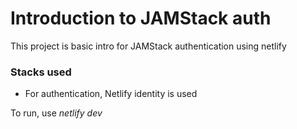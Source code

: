 
# Introduction to JAMStack auth

This project is basic intro for JAMStack authentication using netlify

### Stacks used

- For authentication, Netlify identity is used

To run, use <i>netlify dev</i>